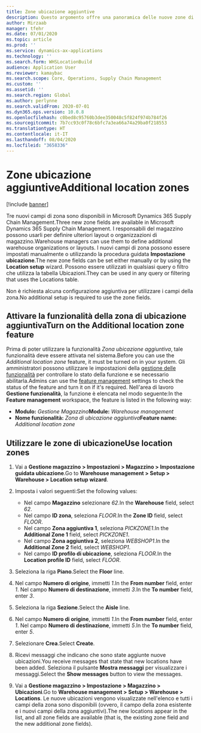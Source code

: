 ```yaml
---
title: Zone ubicazione aggiuntive
description: Questo argomento offre una panoramica delle nuove zone di ubicazione aggiunte a Microsoft Dynamics 365 Supply Chain Management.
author: Mirzaab
manager: tfehr
ms.date: 07/01/2020
ms.topic: article
ms.prod: ''
ms.service: dynamics-ax-applications
ms.technology: ''
ms.search.form: WHSLocationBuild
audience: Application User
ms.reviewer: kamaybac
ms.search.scope: Core, Operations, Supply Chain Management
ms.custom: ''
ms.assetid: ''
ms.search.region: Global
ms.author: perlynne
ms.search.validFrom: 2020-07-01
ms.dyn365.ops.version: 10.0.8
ms.openlocfilehash: c0bed8c95760b3dee350048c5f824f974b784f26
ms.sourcegitcommit: 7b7cc93c0f78c6bfc7a3ea66a74a29ba0f218553
ms.translationtype: HT
ms.contentlocale: it-IT
ms.lasthandoff: 08/04/2020
ms.locfileid: "3658336"
---
```

# <a name="additional-location-zones"></a><span data-ttu-id="8e43e-103">Zone ubicazione aggiuntive</span><span class="sxs-lookup"><span data-stu-id="8e43e-103">Additional location zones</span></span>

[!include [banner](../includes/banner.md)]

<span data-ttu-id="8e43e-104">Tre nuovi campi di zona sono disponibili in Microsoft Dynamics 365 Supply Chain Management.</span><span class="sxs-lookup"><span data-stu-id="8e43e-104">Three new zone fields are available in Microsoft Dynamics 365 Supply Chain Management.</span></span> <span data-ttu-id="8e43e-105">I responsabili del magazzino possono usarli per definire ulteriori layout o organizzazioni di magazzino.</span><span class="sxs-lookup"><span data-stu-id="8e43e-105">Warehouse managers can use them to define additional warehouse organizations or layouts.</span></span> <span data-ttu-id="8e43e-106">I nuovi campi di zona possono essere impostati manualmente o utilizzando la procedura guidata **Impostazione ubicazione**.</span><span class="sxs-lookup"><span data-stu-id="8e43e-106">The new zone fields can be set either manually or by using the **Location setup** wizard.</span></span> <span data-ttu-id="8e43e-107">Possono essere utilizzati in qualsiasi query o filtro che utilizza la tabella Ubicazioni.</span><span class="sxs-lookup"><span data-stu-id="8e43e-107">They can be used in any query or filtering that uses the Locations table.</span></span>

<span data-ttu-id="8e43e-108">Non è richiesta alcuna configurazione aggiuntiva per utilizzare i campi della zona.</span><span class="sxs-lookup"><span data-stu-id="8e43e-108">No additional setup is required to use the zone fields.</span></span>

## <a name="turn-on-the-additional-location-zone-feature"></a><span data-ttu-id="8e43e-109">Attivare la funzionalità della zona di ubicazione aggiuntiva</span><span class="sxs-lookup"><span data-stu-id="8e43e-109">Turn on the Additional location zone feature</span></span>

<span data-ttu-id="8e43e-110">Prima di poter utilizzare la funzionalità *Zona ubicazione aggiuntiva*, tale funzionalità deve essere attivata nel sistema.</span><span class="sxs-lookup"><span data-stu-id="8e43e-110">Before you can use the *Additional location zone* feature, it must be turned on in your system.</span></span> <span data-ttu-id="8e43e-111">Gli amministratori possono utilizzare le impostazioni della [gestione delle funzionalità](../../fin-ops-core/fin-ops/get-started/feature-management/feature-management-overview.md) per controllare lo stato della funzione e se necessario abilitarla.</span><span class="sxs-lookup"><span data-stu-id="8e43e-111">Admins can use the [feature management](../../fin-ops-core/fin-ops/get-started/feature-management/feature-management-overview.md) settings to check the status of the feature and turn it on if it's required.</span></span> <span data-ttu-id="8e43e-112">Nell'area di lavoro **Gestione funzionalità**, la funzione è elencata nel modo seguente:</span><span class="sxs-lookup"><span data-stu-id="8e43e-112">In the **Feature management** workspace, the feature is listed in the following way:</span></span>

- <span data-ttu-id="8e43e-113">**Modulo:** *Gestione Magazzino*</span><span class="sxs-lookup"><span data-stu-id="8e43e-113">**Module:** *Warehouse management*</span></span>
- <span data-ttu-id="8e43e-114">**Nome funzionalità:** *Zona di ubicazione aggiuntiva*</span><span class="sxs-lookup"><span data-stu-id="8e43e-114">**Feature name:** *Additional location zone*</span></span>

## <a name="use-location-zones"></a><span data-ttu-id="8e43e-115">Utilizzare le zone di ubicazione</span><span class="sxs-lookup"><span data-stu-id="8e43e-115">Use location zones</span></span>

1. <span data-ttu-id="8e43e-116">Vai a **Gestione magazzino \> Impostazioni \> Magazzino \> Impostazione guidata ubicazione**.</span><span class="sxs-lookup"><span data-stu-id="8e43e-116">Go to **Warehouse management \> Setup \> Warehouse \> Location setup wizard**.</span></span>
2. <span data-ttu-id="8e43e-117">Imposta i valori seguenti:</span><span class="sxs-lookup"><span data-stu-id="8e43e-117">Set the following values:</span></span>

    - <span data-ttu-id="8e43e-118">Nel campo **Magazzino** selezionare _62_.</span><span class="sxs-lookup"><span data-stu-id="8e43e-118">In the **Warehouse** field, select _62_.</span></span>
    - <span data-ttu-id="8e43e-119">Nel campo **ID zona**, seleziona _FLOOR_.</span><span class="sxs-lookup"><span data-stu-id="8e43e-119">In the **Zone ID** field, select _FLOOR_.</span></span>
    - <span data-ttu-id="8e43e-120">Nel campo **Zona aggiuntiva 1**, seleziona _PICKZONE1_.</span><span class="sxs-lookup"><span data-stu-id="8e43e-120">In the **Additional Zone 1** field, select _PICKZONE1_.</span></span>
    - <span data-ttu-id="8e43e-121">Nel campo **Zona aggiuntiva 2**, seleziona _WEBSHOP1_.</span><span class="sxs-lookup"><span data-stu-id="8e43e-121">In the **Additional Zone 2** field, select _WEBSHOP1_.</span></span>
    - <span data-ttu-id="8e43e-122">Nel campo **ID profilo di ubicazione**, seleziona _FLOOR_.</span><span class="sxs-lookup"><span data-stu-id="8e43e-122">In the **Location profile ID** field, select _FLOOR_.</span></span>

3. <span data-ttu-id="8e43e-123">Seleziona la riga **Piano**.</span><span class="sxs-lookup"><span data-stu-id="8e43e-123">Select the **Floor** line.</span></span>
4. <span data-ttu-id="8e43e-124">Nel campo **Numero di origine**, immetti _1_.</span><span class="sxs-lookup"><span data-stu-id="8e43e-124">In the **From number** field, enter _1_.</span></span> <span data-ttu-id="8e43e-125">Nel campo **Numero di destinazione**, immetti _3_.</span><span class="sxs-lookup"><span data-stu-id="8e43e-125">In the **To number** field, enter _3_.</span></span>
5. <span data-ttu-id="8e43e-126">Seleziona la riga **Sezione**.</span><span class="sxs-lookup"><span data-stu-id="8e43e-126">Select the **Aisle** line.</span></span>
6. <span data-ttu-id="8e43e-127">Nel campo **Numero di origine**, immetti _1_.</span><span class="sxs-lookup"><span data-stu-id="8e43e-127">In the **From number** field, enter _1_.</span></span> <span data-ttu-id="8e43e-128">Nel campo **Numero di destinazione**, immetti _5_.</span><span class="sxs-lookup"><span data-stu-id="8e43e-128">In the **To number** field, enter _5_.</span></span>
7. <span data-ttu-id="8e43e-129">Selezionare **Crea**.</span><span class="sxs-lookup"><span data-stu-id="8e43e-129">Select **Create**.</span></span>
8. <span data-ttu-id="8e43e-130">Ricevi messaggi che indicano che sono state aggiunte nuove ubicazioni.</span><span class="sxs-lookup"><span data-stu-id="8e43e-130">You receive messages that state that new locations have been added.</span></span> <span data-ttu-id="8e43e-131">Seleziona il pulsante **Mostra messaggi** per visualizzare i messaggi.</span><span class="sxs-lookup"><span data-stu-id="8e43e-131">Select the **Show messages** button to view the messages.</span></span>
9. <span data-ttu-id="8e43e-132">Vai a **Gestione magazzino \> Impostazione \> Magazzino \> Ubicazioni**.</span><span class="sxs-lookup"><span data-stu-id="8e43e-132">Go to **Warehouse management \> Setup \> Warehouse \> Locations**.</span></span> <span data-ttu-id="8e43e-133">Le nuove ubicazioni vengono visualizzate nell'elenco e tutti i campi della zona sono disponibili (ovvero, il campo della zona esistente e i nuovi campi della zona aggiuntivi).</span><span class="sxs-lookup"><span data-stu-id="8e43e-133">The new locations appear in the list, and all zone fields are available (that is, the existing zone field and the new additional zone fields).</span></span>
